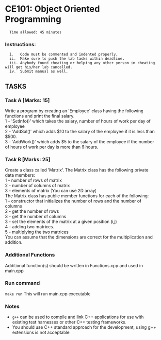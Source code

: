# CE101: Object Oriented Programming 

      Time allowed: 45 minutes 

### Instructions:

      i.   Code must be commented and indented properly.
      ii.  Make sure to push the lab tasks within deadline.
      iii. Anybody found cheating or helping any other person in cheating will get his/her lab cancelled.
      iv.  Submit manual as well. 



## TASKS

### Task A [Marks: 15]
Write a program by creating an 'Employee' class having the following functions and print the final salary.<br>
1 - 'SetInfo()' which takes the salary, number of hours of work per day of employee <br>
2 - 'AddSal()' which adds $10 to the salary of the employee if it is less than $500.<br>
3 - 'AddWork()' which adds $5 to the salary of the employee if the number of hours of work per day is more than 6 hours.<br>

### Task B [Marks: 25]
Create a class called 'Matrix'. The Matrix class has the following private data members:<br>
1 - number of rows of matrix<br>
2 - number of columns of matrix<br>
3 - elements of matrix (You can use 2D array)<br>
The Matrix class has public member functions for each of the following:<br>
1 - constructor that initializes the number of rows and the number of columns<br>
2 - get the number of rows<br>
3 - get the number of columns<br>
3 - set the elements of the matrix at a given position (i,j)<br>
4 - adding two matrices.<br>
5 - multiplying the two matrices<br>
You can assume that the dimensions are correct for the multiplication and addition.<br>



### Additional Functions

Additional function(s) should be written in Functions.cpp and used in main.cpp


### Run command

`make run`  This will run main.cpp executable 



### Notes

- `g++` can be used to compile and link C++ applications for use with existing test harnesses or other C++ testing frameworks.
- You should use C++ standard approach for the development, using g++ extensions is not acceptable 

